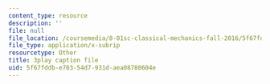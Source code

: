 ```yaml
---
content_type: resource
description: ''
file: null
file_location: /coursemedia/8-01sc-classical-mechanics-fall-2016/5f67fddbe70354d7931daea08780604e_xZn4l1TSvPQ.vtt
file_type: application/x-subrip
resourcetype: Other
title: 3play caption file
uid: 5f67fddb-e703-54d7-931d-aea08780604e
---
```

